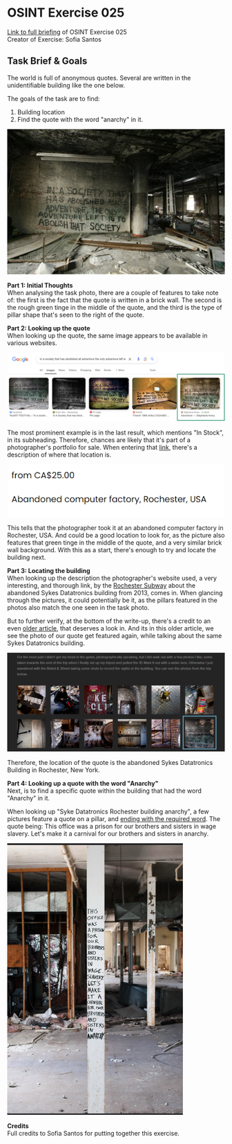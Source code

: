 # OSINT Exercise 025
[Link to full briefing](https://gralhix.com/list-of-osint-exercises/osint-exercise-025/) of OSINT Exercise 025 </br>
Creator of Exercise: Sofia Santos

## Task Brief & Goals
The world is full of anonymous quotes. Several are written in the unidentifiable building like the one below. 

The goals of the task are to find: </br>
1. Building location
2. Find the quote with the word "anarchy" in it. 

![image](osint_25_task_photo.png)

**Part 1: Initial Thoughts** </br>
When analysing the task photo, there are a couple of features to take note of: the first is the fact that the quote is written in a brick wall. The second is the rough green tinge in the middle of the quote, and the third is the type of pillar shape that's seen to the right of the quote. 

**Part 2: Looking up the quote** </br>
When looking up the quote, the same image appears to be available in various websites. 

![image](ans_pics/image_one_sale.png)

The most prominent example is in the last result, which mentions "In Stock", in its subheading. Therefore, chances are likely that it's part of a photographer's portfolio for sale. When entering that [link](https://www.stephanieavery.com/ruins/p/adventure), there's a description of where that location is. 

![image](ans_pics/image_2_address.png)

This tells that the photographer took it at an abandoned computer factory in Rochester, USA. And could be a good location to look for, as the picture also features that green tinge in the middle of the quote, and a very similar brick wall background. With this as a start, there's enough to try and locate the building next. </br>

**Part 3: Locating the building** </br>
When looking up the description the photographer's website used, a very interesting, and thorough link, by the [Rochester Subway](https://www.rochestersubway.com/topics/2013/09/inside-the-abandoned-sykes-datatronics-building-rochester-ny/) about the abandoned Sykes Datatronics building from 2013, comes in. When glancing through the pictures, it could potentially be it, as the pillars featured in the photos also match the one seen in the task photo. </br>

But to further verify, at the bottom of the write-up, there's a credit to an even [older article](https://www.colorblindedphoto.com/blog/2009/10/11/exploring-sykes-datatronics/), that deserves a look in. And its in this older article, we see the photo of our quote get featured again, while talking about the same Sykes Datatronics building. 

![image](ans_pics/image_5_sykes_datatronics_bg.png)

Therefore, the location of the quote is the abandoned Sykes Datatronics Building in Rochester, New York.

**Part 4: Looking up a quote with the word "Anarchy"** </br>
Next, is to find a specific quote within the building that had the word "Anarchy" in it. 

When looking up "Syke Datatronics Rochester building anarchy", a few pictures feature a quote on a pillar, and [ending with the required word](https://www.flickr.com/photos/axle81401/4854252066/in/album-72157621958651052). The quote being: This office was a prison for our brothers and sisters in wage slavery. Let's make it a carnival for our brothers and sisters in anarchy. 

![image](ans_pics/image_6_pillar_anarchy.png)

**Credits** </br>
Full credits to Sofia Santos for putting together this exercise.
